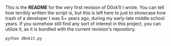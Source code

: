 This is the __README__ for the very first revision of D0xk1t I wrote. You can tell how terribly written the script is, but this is left here to just to showcase how trash of a developer I was 5+ years ago, during my early-late middle school years. If you somehow still find any sort of interest in this project, you can utilize it, as it is bundled with the current revision's repository.

    python d0xk1t.py